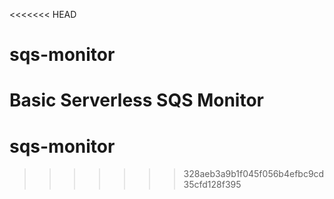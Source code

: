 <<<<<<< HEAD
# sqs-monitor
Basic Serverless SQS Monitor
=======
# sqs-monitor
>>>>>>> 328aeb3a9b1f045f056b4efbc9cd35cfd128f395
